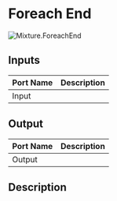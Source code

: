 # Foreach End
![Mixture.ForeachEnd](../../images/Mixture.ForeachEnd.png)
## Inputs
Port Name | Description
--- | ---
Input | 

## Output
Port Name | Description
--- | ---
Output | 

## Description

